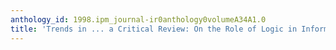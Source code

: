 ```yaml
---
anthology_id: 1998.ipm_journal-ir0anthology0volumeA34A1.0
title: 'Trends in ... a Critical Review: On the Role of Logic in Information Retrieval'
---
```

